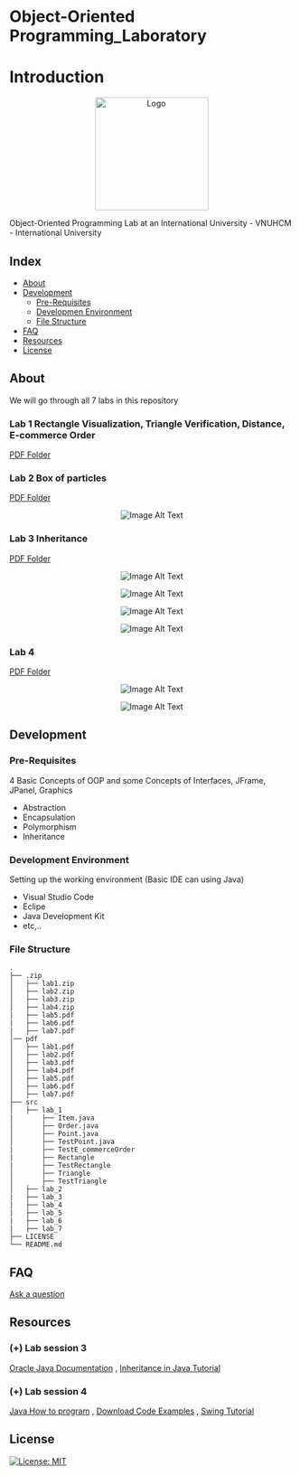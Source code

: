 # Object-Oriented Programming_Laboratory

# Introduction
<p align="center">
  <img src="https://www2.hcmiu.edu.vn/Portals/1/Images/logo%20%26%20gallery/logo.png" alt="Logo" width="200" height="200">
</p>
Object-Oriented Programming Lab at an International University - VNUHCM - International University

## Index

- [About](#beginner-about)
- [Development](#wrench-development)
  - [Pre-Requisites](#notebook-pre-requisites)
  - [Developmen Environment](#nut_and_bolt-development-environment)
  - [File Structure](#file_folder-file-structure)
- [FAQ](#question-faq)
- [Resources](#page_facing_up-resources)
- [License](#lock-license)

## About
We will go through all 7 labs in this repository

### Lab 1 Rectangle Visualization, Triangle Verification, Distance, E-commerce Order
[PDF Folder](pdf/Lab1.pdf)

### Lab 2 Box of particles 
[PDF Folder](pdf/Lab2.pdf)
<p align="center">
  <img src="res/lab2_img.jpg" alt="Image Alt Text">
</p>

### Lab 3 Inheritance
[PDF Folder](pdf/Lab3.pdf)
<p align="center">
  <img src="res/lab3_img.jpg" alt="Image Alt Text">
</p>
<p align="center">
  <img src="res/lab3_02_img.jpg" alt="Image Alt Text">
</p>
<p align="center">
  <img src="res/lab3_03_img.jpg" alt="Image Alt Text">
</p>
<p align="center">
  <img src="res/lab3_04_img.jpg" alt="Image Alt Text">
</p>

### Lab 4 
[PDF Folder](pdf/Lab4.pdf)
<p align="center">
  <img src="res/lab4_img.jpg" alt="Image Alt Text">
</p>
<p align="center">
  <img src="res/lab4_.jpg" alt="Image Alt Text">
</p>

## Development

### Pre-Requisites
4 Basic Concepts of OOP and some Concepts of Interfaces, JFrame, JPanel, Graphics
- Abstraction
- Encapsulation
- Polymorphism
- Inheritance

### Development Environment
Setting up the working environment (Basic IDE can using Java)
- Visual Studio Code
- Eclipe
- Java Development Kit
- etc,..

### File Structure
```
.
├── .zip
│   ├── lab1.zip
│   ├── lab2.zip
│   ├── lab3.zip
│   ├── lab4.zip
|   ├── lab5.pdf
|   ├── lab6.pdf
|   ├── lab7.pdf
│── pdf
│   ├── lab1.pdf
│   ├── lab2.pdf
│   ├── lab3.pdf
│   ├── lab4.pdf
│   ├── lab5.pdf
│   ├── lab6.pdf   
│   ├── lab7.pdf    
├── src
│   ├── lab_1
|       ├── Item.java
│       ├── Order.java
│       ├── Point.java
│       ├── TestPoint.java
|       ├── TestE_commerceOrder
|       ├── Rectangle
|       ├── TestRectangle
│       ├── Triangle
│       ├── TestTriangle
│   ├── lab_2
|   ├── lab_3
|   ├── lab_4
|   ├── lab_5
|   ├── lab_6
|   ├── lab_7
├── LICENSE
└── README.md
```
## FAQ
[Ask a question](https://github.com/NgQsang/OOP_LAB/issues)

## Resources
### (+) Lab session 3
[Oracle Java Documentation](https://docs.oracle.com/javase/tutorial/java/IandI/index.html)
, [Inheritance in Java Tutorial](https://www.tutorialspoint.com/java/java_inheritance.htm)
### (+) Lab session 4
[Java How to program](https://github.com/nikhil-vytla/Java-How-to-Program-(Early-Objects)-10th-Edition.pdf)
, [Download Code Examples](https://github.com/pdeitel/JavaHowToProgram10eEarlyObjectsVersion)
, [Swing Tutorial](https://www.tutorialspoint.com/swing/index.htm)

## License
[![License: MIT](https://img.shields.io/badge/License-MIT-yellow.svg)](https://opensource.org/licenses/MIT)
